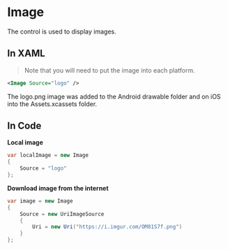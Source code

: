 # Image

The control is used to display images.

## In XAML

> Note that you will need to put the image into each platform.

```xml
<Image Source="logo" />
```

The logo.png image was added to the Android drawable folder and on iOS into the Assets.xcassets folder.

## In Code

**Local image**

```csharp
var localImage = new Image
{
    Source = "logo"
};
```

**Download image from the internet**

```csharp
var image = new Image
{
    Source = new UriImageSource
    {
        Uri = new Uri("https://i.imgur.com/OM81S7f.png")
    }
};
```

